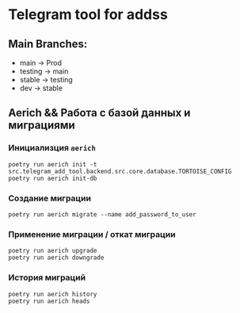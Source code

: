 # Telegram tool for addss

## Main Branches:
- main -> Prod
- testing -> main
- stable -> testing
- dev -> stable


## Aerich && Работа с базой данных и миграциями
### Инициализция `aerich`
```commandline
poetry run aerich init -t src.telegram_add_tool.backend.src.core.database.TORTOISE_CONFIG
poetry run aerich init-db
```
### Создание миграции
```commandline
poetry run aerich migrate --name add_password_to_user
```
### Применение миграции / откат миграции
```commandline
poetry run aerich upgrade
poetry run aerich downgrade
```
### История миграций
```commandline
poetry run aerich history
poetry run aerich heads
```
